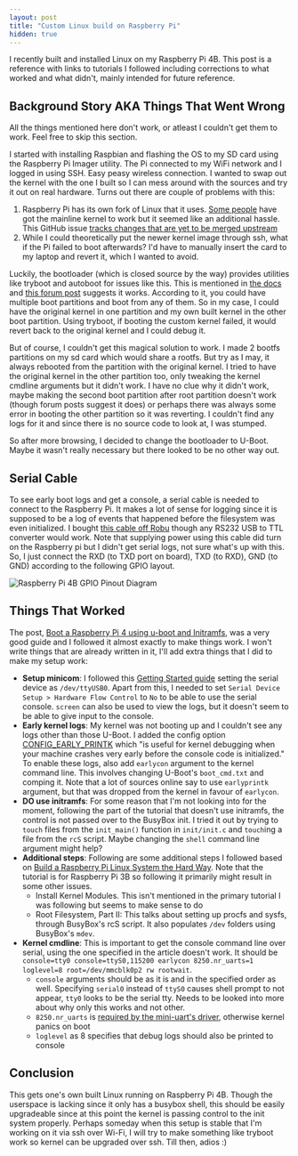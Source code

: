 ```yaml
---
layout: post
title: "Custom Linux build on Raspberry Pi"
hidden: true
---
```


I recently built and installed Linux on my Raspberry Pi 4B. This post is a reference with links to tutorials I followed including corrections to what worked and what didn't, mainly intended for future reference.

## Background Story AKA Things That Went Wrong

All the things mentioned here don't work, or atleast I couldn't get them to work. Feel free to skip this section.

I started with installing Raspbian and flashing the OS to my SD card using the Raspberry Pi Imager utility. The Pi connected to my WiFi network and I logged in using SSH. Easy peasy wireless connection. I wanted to swap out the kernel with the one I built so I can mess around with the sources and try it out on real hardware. Turns out there are couple of problems with this:

1. Raspberry Pi has its own fork of Linux that it uses. [Some people](https://forums.raspberrypi.com/viewtopic.php?t=357536) have got the mainline kernel to work but it seemed like an additional hassle. This GitHub issue [tracks changes that are yet to be merged upstream](https://github.com/lategoodbye/rpi-zero/issues/43)
2. While I could theoretically put the newer kernel image through ssh, what if the Pi failed to boot afterwards? I'd have to manually insert the card to my laptop and revert it, which I wanted to avoid.

Luckily, the bootloader (which is closed source by the way) provides utilities like tryboot and autoboot for issues like this. This is mentioned in [the docs](https://www.raspberrypi.com/documentation/computers/config_txt.html#the-tryboot-filter) and [this forum post](https://forums.raspberrypi.com/viewtopic.php?t=341372) suggests it works. According to it, you could have multiple boot partitions and boot from any of them. So in my case, I could have the original kernel in one partition and my own built kernel in the other boot partition. Using tryboot, if booting the custom kernel failed, it would revert back to the original kernel and I could debug it.

But of course, I couldn't get this magical solution to work. I made 2 bootfs partitions on my sd card which would share a rootfs. But try as I may, it always rebooted from the partition with the original kernel. I tried to have the original kernel in the other partition too, only tweaking the kernel cmdline arguments but it didn't work. I have no clue why it didn't work, maybe making the second boot partition after root partition doesn't work (though forum posts suggest it does) or perhaps there was always some error in booting the other partition so it was reverting. I couldn't find any logs for it and since there is no source code to look at, I was stumped.

So after more browsing, I decided to change the bootloader to U-Boot. Maybe it wasn't really necessary but there looked to be no other way out.

## Serial Cable

To see early boot logs and get a console, a serial cable is needed to connect to the Raspberry Pi. It makes a lot of sense for logging since it is supposed to be a log of events that happened before the filesystem was even initialized. I bought [this cable off Robu](https://robu.in/product/pl2303-ta-download-cable-usb-ttl-rs232-module-usb-serial/) though any RS232 USB to TTL converter would work. Note that supplying power using this cable did turn on the Raspberry pi but I didn't get serial logs, not sure what's up with this. So, I just connect the RXD (to TXD port on board), TXD (to RXD), GND (to GND) according to the following GPIO layout.

![Raspberry Pi 4B GPIO Pinout Diagram](https://www.raspberrypi.com/documentation/computers/images/GPIO-Pinout-Diagram-2.png)

## Things That Worked

The post, [Boot a Raspberry Pi 4 using u-boot and Initramfs](https://hechao.li/2021/12/20/Boot-Raspberry-Pi-4-Using-uboot-and-Initramfs/), was a very good guide and I followed it almost exactly to make things work. I won't write things that are already written in it, I'll add extra things that I did to make my setup work:

- **Setup minicom**: I followed this [Getting Started guide](https://wiki.emacinc.com/wiki/Getting_Started_With_Minicom) setting the serial device as `/dev/ttyUSB0`. Apart from this, I needed to set `Serial Device Setup > Hardware Flow Control` to `No` to be able to use the serial console. `screen` can also be used to view the logs, but it doesn't seem to be able to give input to the console.
- **Early kernel logs**: My kernel was not booting up and I couldn't see any logs other than those U-Boot. I added the config option [CONFIG_EARLY_PRINTK](https://cateee.net/lkddb/web-lkddb/EARLY_PRINTK.html) which "is useful for kernel debugging when your machine crashes very early before the console code is initialized." To enable these logs, also add `earlycon` argument to the kernel command line. This involves changing U-Boot's `boot_cmd.txt` and comping it. Note that a lot of sources online say to use `earlyprintk` argument, but that was dropped from the kernel in favour of `earlycon`.
- **DO use initramfs**: For some reason that I'm not looking into for the moment, following the part of the tutorial that doesn't use initramfs, the control is not passed over to the BusyBox init. I tried it out by trying to `touch` files from the `init_main()` function in `init/init.c` and `touch`ing a file from the `rcS` script. Maybe changing the `shell` command line argument might help?
- **Additional steps**: Following are some additional steps I followed based on [Build a Raspberry Pi Linux System the Hard Way](https://rickcarlino.com/2021/build-a-raspbery-pi-linux-system-the-hard-way.html). Note that the tutorial is for Raspberry Pi 3B so following it primarily might result in some other issues.
  - Install Kernel Modules. This isn't mentioned in the primary tutorial I was following but seems to make sense to do
  - Root Filesystem, Part II: This talks about setting up procfs and sysfs, through BusyBox's rcS script. It also populates `/dev` folders using BusyBox's `mdev`.
- **Kernel cmdline**: This is important to get the console command line over serial, using the one specified in the article doesn't work. It should be `console=tty0 console=ttyS0,115200 earlycon 8250.nr_uarts=1 loglevel=8 root=/dev/mmcblk0p2 rw rootwait`.
  - `console` arguments should be as it is and in the specified order as well. Specifying `serial0` instead of `ttyS0` causes shell prompt to not appear, `tty0` looks to be the serial tty. Needs to be looked into more about why only this works and not other.
  - `8250.nr_uarts` is [required by the mini-uart's driver](https://forums.raspberrypi.com/viewtopic.php?t=246215#p1659905), otherwise kernel panics on boot
  - `loglevel` as 8 specifies that debug logs should also be printed to console

## Conclusion

This gets one's own built Linux running on Raspberry Pi 4B. Though the userspace is lacking since it only has a busybox shell, this should be easily upgradeable since at this point the kernel is passing control to the init system properly. Perhaps someday when this setup is stable that I'm working on it via ssh over Wi-Fi, I will try to make something like tryboot work so kernel can be upgraded over ssh. Till then, adios :)
